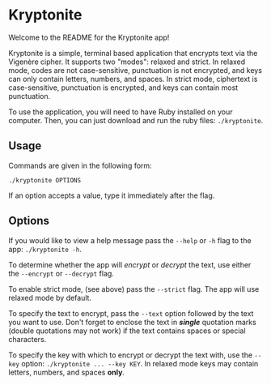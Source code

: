 # Kryptonite
Welcome to the README for the Kryptonite app!

Kryptonite is a simple, terminal based application that encrypts text via the Vigenère cipher. It supports two "modes": relaxed and strict. In relaxed mode, codes are not case-sensitive, punctuation is not encrypted, and keys can only contain letters, numbers, and spaces. In strict mode, ciphertext is case-sensitive, punctuation is encrypted, and keys can contain most punctuation.

To use the application, you will need to have Ruby installed on your computer. Then, you can just download and run the ruby files: `./kryptonite`.

## Usage
Commands are given in the following form:
```
./kryptonite OPTIONS
```
If an option accepts a value, type it immediately after the flag.
## Options
If you would like to view a help message pass the `--help` or `-h` flag to the app: `./kryptonite -h`.

To determine whether the app will _encrypt_ or _decrypt_ the text, use either the `--encrypt` or `--decrypt` flag.

To enable strict mode, (see above) pass the `--strict` flag. The app will use relaxed mode by default.

To specify the text to encrypt, pass the `--text` option followed by the text you want to use. Don't forget to enclose the text in ***single*** quotation marks (double quotations may not work) if the text contains spaces or special characters.

To specify the key with which to encrypt or decrypt the text with, use the `--key` option: `./kryptonite ... --key KEY`. In relaxed mode keys may contain letters, numbers, and spaces **only**.
